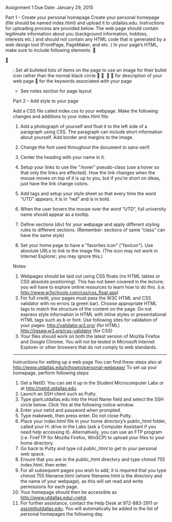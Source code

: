 Assignment 1
Due Date: January 29, 2015

Part 1 - Create your personal homepage
Create your personal homepage  (file should be named index.html) and upload it to utdallas.edu. Instructions for uploading process are provided below.
The web page should contain legitimate information about you (background information, hobbies, interests etc.)  and should not contain any HTML code that is generated by a web design tool (FrontPage, PageMaker, and etc. )
In your page’s HTML, make sure to include following elements.
	<p>
	<ul> : Set all bulleted lists of items on the page to use an image for their bullet icon rather than the normal black circle
	<table>
	<img>
	<a>
	<meta> for description of your web page
	<meta> for the keywords associated with your page

* See notes section for page layout

Part 2 – Add style to your page

Add a CSS file called index.css to your webpage. Make the following changes and additions to your index.html file:
1. Add a photograph of yourself and float it to the left side of a paragraph using CSS. The paragraph can include short information about yourself. Add border and margins to the image.

2. Change the font used throughout the document to sans-serif. 
3. Center the heading with your name in it.
4. Setup your links to use the “:hover” pseudo-class (use a:hover so that only the links are effected). How the link changes when the mouse moves on top of it is up to you, but if you’re short on ideas, just have the link change colors.

5. Add <span> tags and setup your style sheet so that every time the word “UTD” appears, it is in “red” and is in bold.

6. When the user hovers the mouse over the word “UTD”, full university name should appear as a tooltip.

7. Define sections (div) for your webpage and apply different styling rules to different sections. (Remember: sections of same “class” can have the same style)

8. Set your home page to have a "favorites icon" ("favicon"). Use absolute URLs to link to the image file. (The icon may not work in Internet Explorer; you may ignore this.)


Notes:
1. Webpages should be laid out using CSS floats (no HTML tables or CSS absolute positioning). This has not been covered in the lecture; you will have to explore online resources to learn how to do this. (i.e. http://www.w3schools.com/css/css_float.asp) 
2. For full credit, your pages must pass the W3C HTML and CSS validator with no errors (a green bar). Choose appropriate HTML tags to match the structure of the content on the page. Do not express style information in HTML with inline styles or presentational HTML tags such as b or font.
Use following sites for validation of your pages:
http://validator.w3.org/ (for HTML)
http://jigsaw.w3.org/css-validator (for CSS)
3. Your files should work on both the latest version of Mozilla Firefox and Google Chrome. You will not be tested in Microsoft Internet Explorer or other browsers that do not comply to web standards.

---

Instructions for setting up a web page
You can find these steps also at http://www.utdallas.edu/ir/howto/personal-webpage/
To set up your homepage, perform following steps:
1.	Get a NetID. You can set it up in the Student Microcomputer Labs or at http://netid.utdallas.edu.
2.	Launch an SSH client such as Putty. 
3.	Type giant.utdallas.edu into the Host Name field and select the SSH circle below. Click Yes at the following notice window.
4.	Enter your netid and password when prompted.
5.	Type makeweb, then press enter. Do not close Putty.
6.	Place your index.html file in your home directory’s public_html folder, called your H: drive in the Labs (ask a Computer Assistant if you need help accessing it).  Alternatively, you can use an FTP program (i.e. FireFTP for Mozilla Firefox, WinSCP) to upload your files to your home directory.
7.	Go back to Putty and type cd public_html to get to your personal web space.
8.	Ensure that you are in the public_html directory and type chmod 755 index.html, then enter.
9.	For all subsequent pages you wish to add, it is required that you type chmod 755 filename.html (where filename.html is the directory and the name of your webpage), as this will set read and write permissions for each page.
10.	Your homepage should then be accessible as http://www.utdallas.edu/~netid.
11.	For further assistance, contact the Help Desk at 972-883-2911 or assist@utdallas.edu. 
You will automatically be added to the list of personal homepages the following day. 

